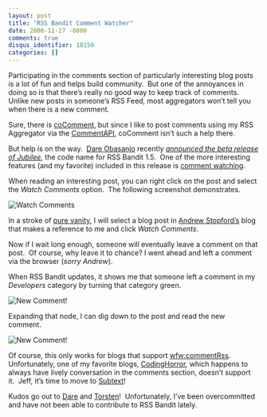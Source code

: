 ```yaml
---
layout: post
title: "RSS Bandit Comment Watcher"
date: 2006-11-27 -0800
comments: true
disqus_identifier: 18150
categories: []
---
```

Participating in the comments section of particularly interesting blog
posts is a lot of fun and helps build community.  But one of the
annoyances in doing so is that there’s really no good way to keep track
of comments.  Unlike new posts in someone’s RSS Feed, most aggregators
won’t tell you when there is a new comment.

Sure, there is [coComment](http://www.cocomment.com/ "Co Comment"), but
since I like to post comments using my RSS Aggregator via the
[CommentAPI](http://wellformedweb.org/story/9 "The Comment API"),
coComment isn’t such a help there.

But help is on the way.  [Dare
Obasanjo](http://www.25hoursaday.com/weblog/ "Dare") recently
*[announced the beta release of
Jubilee](http://www.25hoursaday.com/weblog/PermaLink.aspx?guid=b989ee41-b5c8-425f-a882-5ec8e92bb6a7 "Jubilee Beta Installer Available")*,
the code name for RSS Bandit 1.5.  One of the more interesting features
(and my favorite) included in this release is [comment
watching](http://www.25hoursaday.com/weblog/PermaLink.aspx?guid=336fc910-afb9-4073-a58a-e2b1812e68f0 "Comment Watching").

When reading an interesting post, you can right click on the post and
select the *Watch Comments* option.  The following screenshot
demonstrates.

![Watch
Comments](http://haacked.com/images/haacked_com/WindowsLiveWriter/RSSBanditCommentWatcher_C82D/RSSBanditWatchComments4.png)

In a stroke of [pure
vanity](http://haacked.com/archive/2004/10/08/BloggingIsPureVanity.aspx "Blogging Is Pure Vanity"),
I will select a blog post in [Andrew
Stopford’s](http://weblogs.asp.net/astopford/ "Andrew Stopford, head of MbUnit")
blog that makes a reference to me and click *Watch Comments*.

Now if I wait long enough, someone will eventually leave a comment on
that post.  Of course, why leave it to chance? I went ahead and left a
comment via the browser (*sorry Andrew*).

When RSS Bandit updates, it shows me that someone left a comment in my
*Developers* category by turning that category green.

![New
Comment!](http://haacked.com/images/haacked_com/WindowsLiveWriter/RSSBanditCommentWatcher_C82D/RssBanditNewComments4.png)

Expanding that node, I can dig down to the post and read the new
comment.

![New
Comment!](http://haacked.com/images/haacked_com/WindowsLiveWriter/RSSBanditCommentWatcher_C82D/RssBanditNewComment4.png)

Of course, this only works for blogs that support
[wfw:commentRss](http://wellformedweb.org/news/wfw_namespace_elements/ "CommentRSS"). 
Unfortunately, one of my favorite blogs,
[CodingHorror](http://codinghorror.com/ "CodingHorror"), which happens
to always have lively conversation in the comments section, doesn’t
support it.  Jeff, it’s time to move to
[Subtext](http://subtextproject.com/ "Subtext Project Website")!

Kudos go out to [Dare](http://www.25hoursaday.com/weblog/ "Dare") and
[Torsten](http://www.rendelmann.info/blog/ "Torsten")!  Unfortunately,
I’ve been overcommitted and have not been able to contribute to RSS
Bandit lately.

